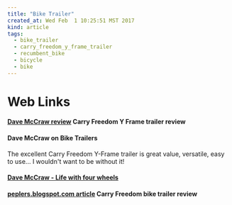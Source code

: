 ```yaml
---
title: "Bike Trailer"
created_at: Wed Feb  1 10:25:51 MST 2017
kind: article
tags:
  - bike_trailer
  - carry_freedom_y_frame_trailer
  - recumbent_bike
  - bicycle
  - bike
---
```


<h1>Web Links</h1>

<h4>
  <a href="http://mccraw.co.uk/carry-freedom-y-frame/" target="_blank">Dave McCraw review</a>
  Carry Freedom Y Frame trailer review
</h4>

<h4>
  <a href="http://mccraw.co.uk/tag/carry-freedom-y-frame/" target="_blank"></a>
  Dave McCraw on Bike Trailers
</h4>

The excellent Carry Freedom Y-Frame trailer is great value, versatile,
easy to use... I wouldn't want to be without it!

<h4>
  <a href="http://mccraw.co.uk/life-with-four-wheels/" target="_blank">Dave McCraw - Life with four wheels</a>
</h4>

<h4>
  <a href="http://peplers.blogspot.com/2012/01/carry-freedom-bike-trailer-review.html" target="_blank">peplers.blogspot.com article</a>
  Carry Freedom bike trailer review
</h4>

<!--
html boilerplate
<a href="" target="_blank"></a>
<a name=""></a>
<img src="" width="400px">
<ul>
  <li></li>
</ul>
<pre>
</pre>
<pre><code>
</code></pre>
<math xmlns='http://www.w3.org/1998/Math/MathML' display='block'>
</math>
-->
